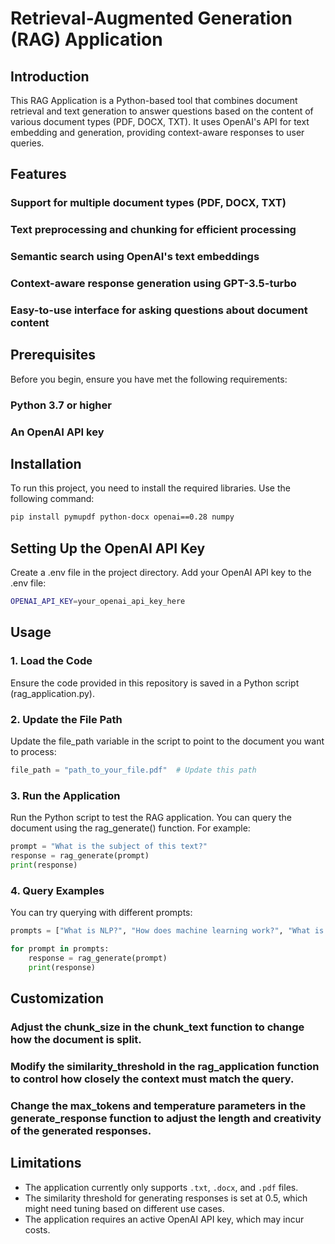 # Retrieval-Augmented Generation (RAG) Application

## Introduction

This RAG Application is a Python-based tool that combines document retrieval and text generation to answer questions based on the content of various document types (PDF, DOCX, TXT). It uses OpenAI's API for text embedding and generation, providing context-aware responses to user queries.

## Features

### Support for multiple document types (PDF, DOCX, TXT)
### Text preprocessing and chunking for efficient processing
### Semantic search using OpenAI's text embeddings
### Context-aware response generation using GPT-3.5-turbo
### Easy-to-use interface for asking questions about document content

## Prerequisites
Before you begin, ensure you have met the following requirements:

### Python 3.7 or higher
### An OpenAI API key


## Installation
To run this project, you need to install the required libraries. Use the following command:

```bash
pip install pymupdf python-docx openai==0.28 numpy
```
## Setting Up the OpenAI API Key
Create a .env file in the project directory.
Add your OpenAI API key to the .env file:
```bash
OPENAI_API_KEY=your_openai_api_key_here
```

## Usage
### 1. Load the Code
Ensure the code provided in this repository is saved in a Python script (rag_application.py).

### 2. Update the File Path
Update the file_path variable in the script to point to the document you want to process:

```python
file_path = "path_to_your_file.pdf"  # Update this path
```

### 3. Run the Application
Run the Python script to test the RAG application. You can query the document using the rag_generate() function. For example:

```python
prompt = "What is the subject of this text?"
response = rag_generate(prompt)
print(response)
```

### 4. Query Examples
You can try querying with different prompts:

```python
prompts = ["What is NLP?", "How does machine learning work?", "What is deep learning?"]

for prompt in prompts:
    response = rag_generate(prompt)
    print(response)
```

## Customization

### Adjust the chunk_size in the chunk_text function to change how the document is split.
### Modify the similarity_threshold in the rag_application function to control how closely the context must match the query.
### Change the max_tokens and temperature parameters in the generate_response function to adjust the length and creativity of the generated responses.

## Limitations

- The application currently only supports `.txt`, `.docx`, and `.pdf` files.
- The similarity threshold for generating responses is set at 0.5, which might need tuning based on different use cases.
- The application requires an active OpenAI API key, which may incur costs.
